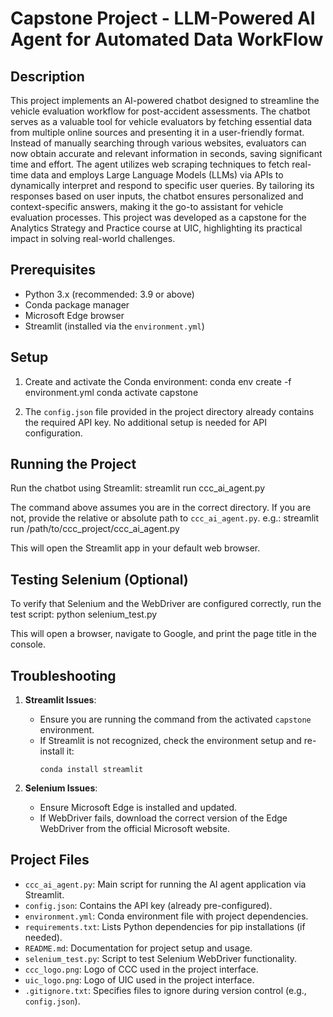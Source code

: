 # Capstone Project - LLM-Powered AI Agent for Automated Data WorkFlow

## Description
This project implements an AI-powered chatbot designed to streamline the vehicle evaluation workflow for post-accident assessments. The chatbot serves as a valuable tool for vehicle evaluators by fetching essential data from multiple online sources and presenting it in a user-friendly format. Instead of manually searching through various websites, evaluators can now obtain accurate and relevant information in seconds, saving significant time and effort. The agent utilizes web scraping techniques to fetch real-time data and employs Large Language Models (LLMs) via APIs to dynamically interpret and respond to specific user queries. By tailoring its responses based on user inputs, the chatbot ensures personalized and context-specific answers, making it the go-to assistant for vehicle evaluation processes. This project was developed as a capstone for the Analytics Strategy and Practice course at UIC, highlighting its practical impact in solving real-world challenges.

## Prerequisites
- Python 3.x (recommended: 3.9 or above)
- Conda package manager
- Microsoft Edge browser
- Streamlit (installed via the `environment.yml`)

## Setup
1. Create and activate the Conda environment: 
conda env create -f environment.yml conda activate capstone

2. The `config.json` file provided in the project directory already contains the required API key. No additional setup is needed for API configuration.

## Running the Project
Run the chatbot using Streamlit:
streamlit run ccc_ai_agent.py

The command above assumes you are in the correct directory. If you are not, provide the relative or absolute path to `ccc_ai_agent.py`.
e.g.: streamlit run /path/to/ccc_project/ccc_ai_agent.py

This will open the Streamlit app in your default web browser.

## Testing Selenium (Optional)
To verify that Selenium and the WebDriver are configured correctly, run the test script: 
python selenium_test.py

This will open a browser, navigate to Google, and print the page title in the console.

## Troubleshooting
1. **Streamlit Issues**:
   - Ensure you are running the command from the activated `capstone` environment.
   - If Streamlit is not recognized, check the environment setup and re-install it:
     ```
     conda install streamlit
     ```

2. **Selenium Issues**:
   - Ensure Microsoft Edge is installed and updated.
   - If WebDriver fails, download the correct version of the Edge WebDriver from the official Microsoft website.

## Project Files
- `ccc_ai_agent.py`: Main script for running the AI agent application via Streamlit.
- `config.json`: Contains the API key (already pre-configured).
- `environment.yml`: Conda environment file with project dependencies.
- `requirements.txt`: Lists Python dependencies for pip installations (if needed).
- `README.md`: Documentation for project setup and usage.
- `selenium_test.py`: Script to test Selenium WebDriver functionality.
- `ccc_logo.png`: Logo of CCC used in the project interface.
- `uic_logo.png`: Logo of UIC used in the project interface.
- `.gitignore.txt`: Specifies files to ignore during version control (e.g., `config.json`).


